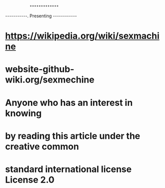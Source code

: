                *************
   -----------.  Presenting  ------------
# https://wikipedia.org/wiki/sexmachine
# website-github-wiki.org/sexmechine
# Anyone who has an interest in knowing 
# by reading this article under the creative common 
# standard international license License 2.0   
